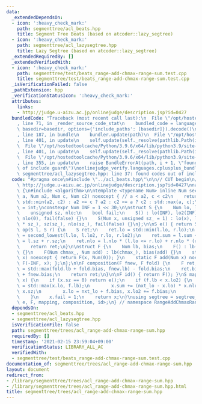 ```yaml
---
data:
  _extendedDependsOn:
  - icon: ':heavy_check_mark:'
    path: segmenttree/acl_beats.hpp
    title: Segment Tree Beats (based on atcoder::lazy_segtree)
  - icon: ':heavy_check_mark:'
    path: segmenttree/acl_lazysegtree.hpp
    title: Lazy Segtree (based on atcoder::lazy_segtree)
  _extendedRequiredBy: []
  _extendedVerifiedWith:
  - icon: ':heavy_check_mark:'
    path: segmenttree/test/beats_range-add-chmax-range-sum.test.cpp
    title: segmenttree/test/beats_range-add-chmax-range-sum.test.cpp
  _isVerificationFailed: false
  _pathExtension: hpp
  _verificationStatusIcon: ':heavy_check_mark:'
  attributes:
    links:
    - http://judge.u-aizu.ac.jp/onlinejudge/description.jsp?id=0427
  bundledCode: "Traceback (most recent call last):\n  File \"/opt/hostedtoolcache/Python/3.9.6/x64/lib/python3.9/site-packages/onlinejudge_verify/documentation/build.py\"\
    , line 71, in _render_source_code_stat\n    bundled_code = language.bundle(stat.path,\
    \ basedir=basedir, options={'include_paths': [basedir]}).decode()\n  File \"/opt/hostedtoolcache/Python/3.9.6/x64/lib/python3.9/site-packages/onlinejudge_verify/languages/cplusplus.py\"\
    , line 187, in bundle\n    bundler.update(path)\n  File \"/opt/hostedtoolcache/Python/3.9.6/x64/lib/python3.9/site-packages/onlinejudge_verify/languages/cplusplus_bundle.py\"\
    , line 401, in update\n    self.update(self._resolve(pathlib.Path(included), included_from=path))\n\
    \  File \"/opt/hostedtoolcache/Python/3.9.6/x64/lib/python3.9/site-packages/onlinejudge_verify/languages/cplusplus_bundle.py\"\
    , line 401, in update\n    self.update(self._resolve(pathlib.Path(included), included_from=path))\n\
    \  File \"/opt/hostedtoolcache/Python/3.9.6/x64/lib/python3.9/site-packages/onlinejudge_verify/languages/cplusplus_bundle.py\"\
    , line 355, in update\n    raise BundleErrorAt(path, i + 1, \"found codes out\
    \ of include guard\")\nonlinejudge_verify.languages.cplusplus_bundle.BundleErrorAt:\
    \ segmenttree/acl_lazysegtree.hpp: line 37: found codes out of include guard\n"
  code: "#pragma once\n#include \"../acl_beats.hpp\"\n\n// CUT begin\n// Verified:\
    \ http://judge.u-aizu.ac.jp/onlinejudge/description.jsp?id=0427\nnamespace RangeAddChmaxRangeSum\
    \ {\n#include <algorithm>\n\ntemplate <typename Num> inline Num second_lowest(Num\
    \ a, Num a2, Num c, Num c2) noexcept { // a < a2, c < c2\n    return a == c ?\
    \ std::min(a2, c2) : a2 <= c ? a2 : c2 <= a ? c2 : std::max(a, c);\n}\nusing Num\
    \ = int;\nconstexpr Num INF = 1 << 30;\n\nstruct S {\n    Num lo, lo2, sum;\n\
    \    unsigned sz, nlo;\n    bool fail;\n    S() : lo(INF), lo2(INF), sum(0), sz(0),\
    \ nlo(0), fail(false) {}\n    S(Num x, unsigned sz_ = 1) : lo(x), lo2(INF), sum(Num(x)\
    \ * sz_), sz(sz_), nlo(sz_), fail(false) {}\n};\n\nS e() { return S(); }\n\nS\
    \ op(S l, S r) {\n    S ret;\n    ret.lo = std::min(l.lo, r.lo);\n    ret.lo2\
    \ = second_lowest(l.lo, l.lo2, r.lo, r.lo2);\n    ret.sum = l.sum + r.sum, ret.sz\
    \ = l.sz + r.sz;\n    ret.nlo = l.nlo * (l.lo <= r.lo) + r.nlo * (r.lo <= l.lo);\n\
    \    return ret;\n}\n\nstruct F {\n    Num lb, bias;\n    F() : lb(-INF), bias(0)\
    \ {}\n    F(Num chmax_, Num add) : lb(chmax_), bias(add) {}\n    static F chmax(Num\
    \ x) noexcept { return F(x, Num(0)); }\n    static F add(Num x) noexcept { return\
    \ F(-INF, x); };\n};\n\nF composition(F fnew, F fold) {\n    F ret;\n    ret.lb\
    \ = std::max(fold.lb + fold.bias, fnew.lb) - fold.bias;\n    ret.bias = fold.bias\
    \ + fnew.bias;\n    return ret;\n}\n\nF id() { return F(); }\nS mapping(F f, S\
    \ x) {\n    if (x.sz == 0) return e();\n    if (f.lb < x.lo2) {\n        Num nxt_lo\
    \ = std::max(x.lo, f.lb);\n        x.sum += (nxt_lo - x.lo) * x.nlo + f.bias *\
    \ x.sz;\n        x.lo = nxt_lo + f.bias, x.lo2 += f.bias;\n        return x;\n\
    \    }\n    x.fail = 1;\n    return x;\n}\nusing segtree = segtree_beats<S, op,\
    \ e, F, mapping, composition, id>;\n} // namespace RangeAddChmaxRangeSum\n"
  dependsOn:
  - segmenttree/acl_beats.hpp
  - segmenttree/acl_lazysegtree.hpp
  isVerificationFile: false
  path: segmenttree/trees/acl_range-add-chmax-range-sum.hpp
  requiredBy: []
  timestamp: '2021-02-15 23:59:04+09:00'
  verificationStatus: LIBRARY_ALL_AC
  verifiedWith:
  - segmenttree/test/beats_range-add-chmax-range-sum.test.cpp
documentation_of: segmenttree/trees/acl_range-add-chmax-range-sum.hpp
layout: document
redirect_from:
- /library/segmenttree/trees/acl_range-add-chmax-range-sum.hpp
- /library/segmenttree/trees/acl_range-add-chmax-range-sum.hpp.html
title: segmenttree/trees/acl_range-add-chmax-range-sum.hpp
---
```

